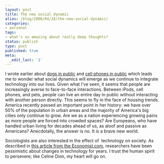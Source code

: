 ```yaml
---
layout: post
title: The new social dynamic
alias: /blog/2008/04/28/the-new-social-dynamic/
categories:
- personal
tags:
- what's so amazing about really deep thoughts?
status: publish
type: post
published: true
meta:
  _edit_last: '1'
---
```

I wrote earlier about <a title="dogs in public" href="http://sethholloway.com/blog/?p=4">dogs in public</a> and <a title="cell phones in public" href="http://sethholloway.com/blog/?p=5">cell phones in public</a> which leads me to wonder what social dynamics will emerge as we continue to integrate technology into our lives. Given what I've seen, it seems that people are increasingly averse to face-to-face interactions. Between iPods, cell phones, and pets, people can live an entire day in public without interacting with another person directly. This seems to fly in the face of housing trends. America recently passed an important point in her history: we have over 50% of the population in urban areas and the majority of America's big cities only continue to grow. Are we as a nation experiencing growing pains as more people are forced into crowded spaces? Are Europeans, who have handled urban living for decades ahead of us, as aloof and passive as Americans? Anecdotally, the answer is no. It is a brave new world.

Sociologists are also interested in the effect of  technology on society. As described in <a title="Family Ties" href="http://www.economist.com/specialreports/displaystory.cfm?story_id=10950449" target="_blank">this article from the Economist.com</a>, researchers have been pessimistic about changes in technology for years. I trust the human spirit to persevere; like Celine Dion, my heart will go on.
